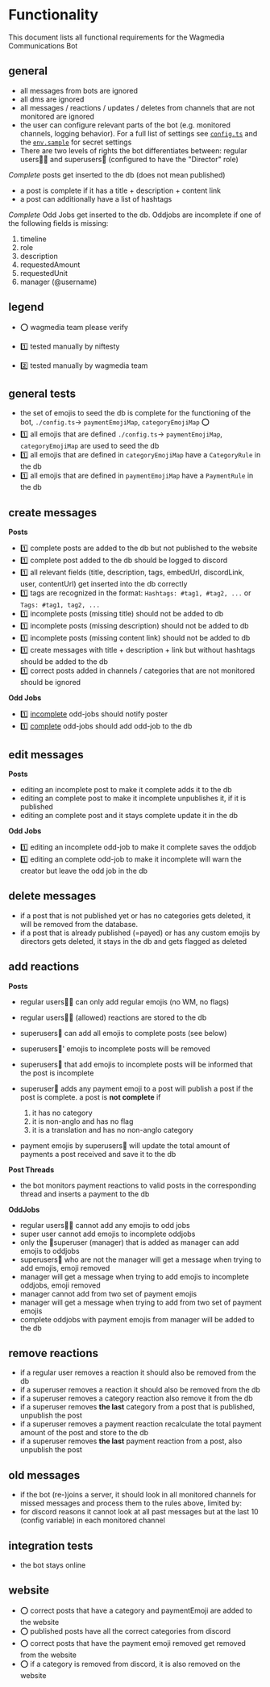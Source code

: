 # Functionality

This document lists all functional requirements for the Wagmedia Communications
Bot

## general

- all messages from bots are ignored
- all dms are ignored
- all messages / reactions / updates / deletes from channels that are not
  monitored are ignored
- the user can configure relevant parts of the bot (e.g. monitored channels,
  logging behavior). For a full list of settings see [`config.ts`](config.ts)
  and the [`env.sample`](.env.sample) for secret settings
- There are two levels of rights the bot differentiates between: regular users🤷‍♂️
  and superusers🦹 (configured to have the "Director" role)

_Complete_ posts get inserted to the db (does not mean published)

- a post is complete if it has a title + description + content link
- a post can additionally have a list of hashtags

_Complete_ Odd Jobs get inserted to the db. Oddjobs are incomplete if one of the
following fields is missing:

1. timeline
2. role
3. description
4. requestedAmount
5. requestedUnit
6. manager (@username)

## legend

- ⭕️ wagmedia team please verify

- 1️⃣ tested manually by niftesty
- 2️⃣ tested manually by wagmedia team

## general tests

- the set of emojis to seed the db is complete for the functioning of the bot,
  `./config.ts`-> `paymentEmojiMap`, `categoryEmojiMap` ⭕️
- 1️⃣ all emojis that are defined `./config.ts`-> `paymentEmojiMap`,
  `categoryEmojiMap` are used to seed the db
- 1️⃣ all emojis that are defined in `categoryEmojiMap` have a `CategoryRule` in
  the db
- 1️⃣ all emojis that are defined in `paymentEmojiMap` have a `PaymentRule` in
  the db

## create messages

**Posts**

- 1️⃣ complete posts are added to the db but not published to the website
- 1️⃣ complete post added to the db should be logged to discord
- 1️⃣ all relevant fields (title, description, tags, embedUrl, discordLink, user,
  contentUrl) get inserted into the db correctly
- 1️⃣ tags are recognized in the format: `Hashtags: #tag1, #tag2, ...` or
  `Tags: #tag1, tag2, ...`
- 1️⃣ incomplete posts (missing title) should not be added to db
- 1️⃣ incomplete posts (missing description) should not be added to db
- 1️⃣ incomplete posts (missing content link) should not be added to db
- 1️⃣ create messages with title + description + link but without hashtags should
  be added to the db
- 1️⃣ correct posts added in channels / categories that are not monitored should
  be ignored

**Odd Jobs**

- 1️⃣ [incomplete](#general) odd-jobs should notify poster
- 1️⃣ [complete](#general) odd-jobs should add odd-job to the db

## edit messages

**Posts**

- editing an incomplete post to make it complete adds it to the db
- editing an complete post to make it incomplete unpublishes it, if it is
  published
- editing an complete post and it stays complete update it in the db

**Odd Jobs**

- 1️⃣ editing an incomplete odd-job to make it complete saves the oddjob
- 1️⃣ editing an complete odd-job to make it incomplete will warn the creator but
  leave the odd job in the db

## delete messages

- if a post that is not published yet or has no categories gets deleted, it will
  be removed from the database.
- if a post that is already published (=payed) or has any custom emojis by
  directors gets deleted, it stays in the db and gets flagged as deleted

## add reactions

**Posts**

- regular users🤷‍♂️ can only add regular emojis (no WM, no flags)
- regular users🤷‍♂️ (allowed) reactions are stored to the db
- superusers🦹 can add all emojis to complete posts (see below)
- superusers🦹' emojis to incomplete posts will be removed
- superusers🦹 that add emojis to incomplete posts will be informed that the
  post is incomplete
- superuser🦹 adds any payment emoji to a post will publish a post if the post
  is complete. a post is **not complete** if

  1. it has no category
  2. it is non-anglo and has no flag
  3. it is a translation and has no non-anglo category

- payment emojis by superusers🦹 will update the total amount of payments a post
  received and save it to the db

**Post Threads**

- the bot monitors payment reactions to valid posts in the corresponding thread
  and inserts a payment to the db

**OddJobs**

- regular users🤷‍♂️ cannot add any emojis to odd jobs
- super user cannot add emojis to incomplete oddjobs
- only the 🦹superuser (manager) that is added as manager can add emojis to
  oddjobs
- superusers🦹 who are not the manager will get a message when trying to add
  emojis, emoji removed
- manager will get a message when trying to add emojis to incomplete oddjobs,
  emoji removed
- manager cannot add from two set of payment emojis
- manager will get a message when trying to add from two set of payment emojis
- complete oddjobs with payment emojis from manager will be added to the db

## remove reactions

- if a regular user removes a reaction it should also be removed from the db
- if a superuser removes a reaction it should also be removed from the db
- if a superuser removes a category reaction also remove it from the db
- if a superuser removes **the last** category from a post that is published,
  unpublish the post
- if a superuser removes a payment reaction recalculate the total payment amount
  of the post and store to the db
- if a superuser removes **the last** payment reaction from a post, also
  unpublish the post

## old messages

- if the bot (re-)joins a server, it should look in all monitored channels for
  missed messages and process them to the rules above, limited by:
- for discord reasons it cannot look at all past messages but at the last 10
  (config variable) in each monitored channel

## integration tests

- the bot stays online

## website

- ⭕️ correct posts that have a category and paymentEmoji are added to the
  website
- ⭕️ published posts have all the correct categories from discord
- ⭕️ correct posts that have the payment emoji removed get removed from the
  website
- ⭕️ if a category is removed from discord, it is also removed on the website
